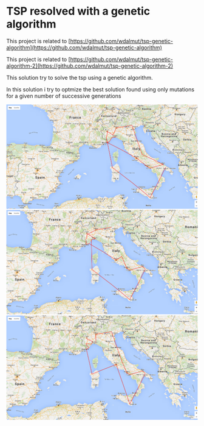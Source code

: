 # TSP resolved with a genetic algorithm

This project is related to
[https://github.com/wdalmut/tsp-genetic-algorithm](https://github.com/wdalmut/tsp-genetic-algorithm)

This project is related to
[https://github.com/wdalmut/tsp-genetic-algorithm-2](https://github.com/wdalmut/tsp-genetic-algorithm-2)

This solution try to solve the tsp using a genetic algorithm.

In this solution i try to optmize the best solution found using only mutations
for a given number of successive generations

![example-1](only-mutations.png)
![example-2](only-mutations-2.png)
![example-3](only-mutations-3.png)


